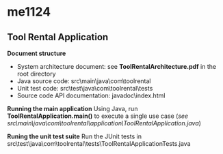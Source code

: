 # me1124
## **Tool Rental Application**

**Document structure**
- System architecture document: see **ToolRentalArchitecture.pdf** in the root directory
- Java source code: src\main\java\com\toolrental
- Unit test code: src\test\java\com\toolrental\tests
- Source code API documentation: javadoc\index.html

**Running the main application**
Using Java, run **ToolRentalApplication.main()** to execute a single use case (*see src\main\java\com\toolrental\application\ToolRentalApplication.java*)

**Runing the unit test suite**
Run the JUnit tests in src\test\java\com\toolrental\tests\ToolRentalApplicationTests.java



